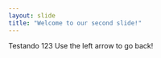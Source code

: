 ```yaml
---
layout: slide
title: "Welcome to our second slide!"
---
```

Testando 123
Use the left arrow to go back!
